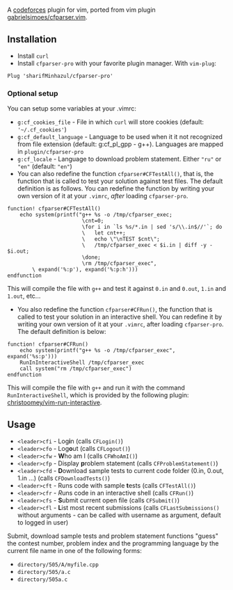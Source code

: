 # 
A [codeforces](http://codeforces.com) plugin for vim, ported from vim plugin [gabrielsimoes/cfparser.vim](https://github.com/gabrielsimoes/cfparser.vim).

## Installation
- Install `curl`
- Install `cfparser-pro` with your favorite plugin manager. With `vim-plug`:

```
Plug 'sharifMinhazul/cfparser-pro'
```

### Optional setup
You can setup some variables at your .vimrc:
- `g:cf_cookies_file` - File in which `curl` will store cookies (default: `'~/.cf_cookies'`)
- `g:cf_default_language` - Language to be used when it it not recognized from file extension (default: g:cf_pl_gpp - g++). Languages are mapped in `plugin/cfparser-pro`
- `g:cf_locale` - Language to download problem statement. Either `"ru"` or `"en"` (default: `"en"`)
- You can also redefine the function `cfparser#CFTestAll()`, that is, the function that is called to test your solution against test files. The default definition is as follows. You can redefine the function by writing your own version of it at your `.vimrc`, *after* loading `cfparser-pro`.

```
function! cfparser#CFTestAll()
    echo system(printf("g++ %s -o /tmp/cfparser_exec;
                        \cnt=0;
                        \for i in `ls %s/*.in | sed 's/\\.in$//'`; do
                        \   let cnt++;
                        \   echo \"\nTEST $cnt\";
                        \   /tmp/cfparser_exec < $i.in | diff -y - $i.out;
                        \done;
                        \rm /tmp/cfparser_exec",
        \ expand('%:p'), expand('%:p:h')))
endfunction
```

This will compile the file with `g++` and test it against `0.in` and `0.out`, `1.in` and `1.out`, etc...

- You also redefine the function `cfparser#CFRun()`, the function that is called to test your solution in an interactive shell. You can redefine it by writing your own version of it at your `.vimrc`, after loading `cfparser-pro`. The default definition is below:

```
function! cfparser#CFRun()
    echo system(printf("g++ %s -o /tmp/cfparser_exec", expand('%s:p')))
    RunInInteractiveShell /tmp/cfparser_exec
    call system("rm /tmp/cfparser_exec")
endfunction
```

This will compile the file with `g++` and run it with the command `RunInteractiveShell`, which is provided by the following plugin: [christoomey/vim-run-interactive](https://github.com/christoomey/vim-run-interactive).

## Usage
- `<leader>cfi` - Log**i**n (calls `CFLogin()`)
- `<leader>cfo` - Log**o**ut (calls `CFLogout()`)
- `<leader>cfw` - **W**ho am I (calls `CFWhoAmI()`)
- `<leader>cfp` - Display **p**roblem statement (calls `CFProblemStatement()`)
- `<leader>cfd` - **D**ownload sample tests to current code folder (0.in, 0.out, 1.in ...) (calls `CFDownloadTests()`)
- `<leader>cft` - Runs code with sample **t**ests (calls `CFTestAll()`)
- `<leader>cfr` - *R*uns code in an interactive shell (calls `CFRun()`)
- `<leader>cfs` - **S**ubmit current open file (calls `CFSubmit()`)
- `<leader>cfl` - **L**ist most recent submissions (calls `CFLastSubmissions()` without arguments - can be called with username as argument, default to logged in user)

Submit, download sample tests and problem statement functions "guess" the contest number, problem index and the programming language by the current file name in one of the following forms:
- `directory/505/A/myfile.cpp`
- `directory/505/a.c`
- `directory/505a.c`
